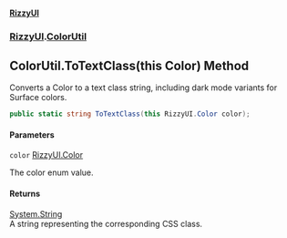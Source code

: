 #### [RizzyUI](index 'index')
### [RizzyUI](RizzyUI 'RizzyUI').[ColorUtil](RizzyUI.ColorUtil 'RizzyUI.ColorUtil')

## ColorUtil.ToTextClass(this Color) Method

Converts a Color to a text class string, including dark mode variants for Surface colors.

```csharp
public static string ToTextClass(this RizzyUI.Color color);
```
#### Parameters

<a name='RizzyUI.ColorUtil.ToTextClass(thisRizzyUI.Color).color'></a>

`color` [RizzyUI.Color](https://docs.microsoft.com/en-us/dotnet/api/RizzyUI.Color 'RizzyUI.Color')

The color enum value.

#### Returns
[System.String](https://docs.microsoft.com/en-us/dotnet/api/System.String 'System.String')  
A string representing the corresponding CSS class.